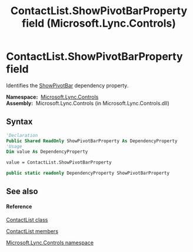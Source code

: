 ﻿---
title: ContactList.ShowPivotBarProperty field (Microsoft.Lync.Controls)
TOCTitle: ShowPivotBarProperty field
ms:assetid: F:Microsoft.Lync.Controls.ContactList.ShowPivotBarProperty_DI_3_UC_OCS14MrefLyncWPF
ms:mtpsurl: https://msdn.microsoft.com/en-us/library/microsoft.lync.controls.contactlist.showpivotbarproperty_di_3_uc_ocs14mreflyncwpf(v=office.15)
ms:contentKeyID: 48600018
ms.date: 07/28/2014
mtps_version: v=office.15
f1_keywords:
- Microsoft.Lync.Controls.ContactList.ShowPivotBarProperty
dev_langs:
- CSharp
- JScript
- VB
- other
---

# ContactList.ShowPivotBarProperty field

Identifies the [ShowPivotBar](contactlist-showpivotbar-property-microsoft-lync-controls_1.md) dependency property.

**Namespace:**  [Microsoft.Lync.Controls](microsoft-lync-controls-namespace_1.md)  
**Assembly:**  Microsoft.Lync.Controls (in Microsoft.Lync.Controls.dll)

## Syntax

``` vb
'Declaration
Public Shared ReadOnly ShowPivotBarProperty As DependencyProperty
'Usage
Dim value As DependencyProperty

value = ContactList.ShowPivotBarProperty
```

``` csharp
public static readonly DependencyProperty ShowPivotBarProperty
```

## See also

#### Reference

[ContactList class](contactlist-class-microsoft-lync-controls_1.md)

[ContactList members](contactlist-members-microsoft-lync-controls_1.md)

[Microsoft.Lync.Controls namespace](microsoft-lync-controls-namespace_1.md)

